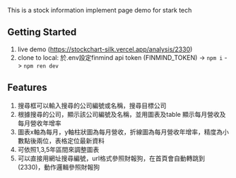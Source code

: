 This is a stock information implement page demo for stark tech

## Getting Started

1. live demo (https://stockchart-silk.vercel.app/analysis/2330)
2. clone to local: 於.env設定finmind api token (FINMIND_TOKEN) -> `npm i` -> `npm ren dev`

## Features

1. 搜尋框可以輸入搜尋的公司編號或名稱，搜尋目標公司
2. 根據搜尋的公司，顯示該公司編號及名稱，並用圖表及table 顯示每月營收及每月營收年增率
3. 圖表x軸為每月，y軸柱狀圖為每月營收，折線圖為每月營收年增率，精度為小數點後兩位，表格定位最新資料
3. 可依照1,3,5年區間來調整圖表
4. 可以直接用網址搜尋編號，url格式參照財報狗，在首頁會自動轉跳到(2330)，動作邏輯參照財報狗

